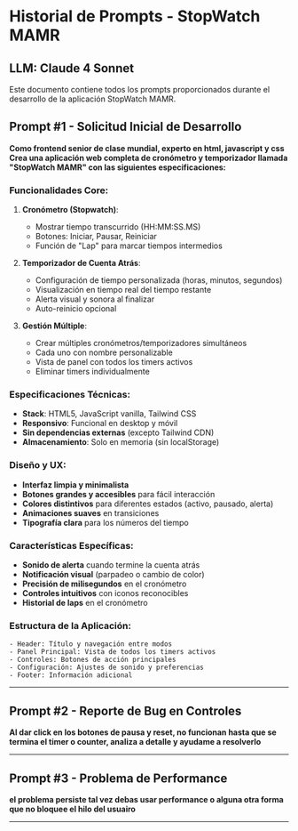 # Historial de Prompts - StopWatch MAMR

## LLM: Claude 4 Sonnet

Este documento contiene todos los prompts proporcionados durante el desarrollo de la aplicación StopWatch MAMR.

## Prompt #1 - Solicitud Inicial de Desarrollo

**Como frontend senior de clase mundial, experto en html, javascript y css Crea una aplicación web completa de cronómetro y temporizador llamada "StopWatch MAMR" con las siguientes especificaciones:**

### Funcionalidades Core:

1. **Cronómetro (Stopwatch)**:

   - Mostrar tiempo transcurrido (HH:MM:SS.MS)
   - Botones: Iniciar, Pausar, Reiniciar
   - Función de "Lap" para marcar tiempos intermedios

2. **Temporizador de Cuenta Atrás**:

   - Configuración de tiempo personalizada (horas, minutos, segundos)
   - Visualización en tiempo real del tiempo restante
   - Alerta visual y sonora al finalizar
   - Auto-reinicio opcional

3. **Gestión Múltiple**:
   - Crear múltiples cronómetros/temporizadores simultáneos
   - Cada uno con nombre personalizable
   - Vista de panel con todos los timers activos
   - Eliminar timers individualmente

### Especificaciones Técnicas:

- **Stack**: HTML5, JavaScript vanilla, Tailwind CSS
- **Responsivo**: Funcional en desktop y móvil
- **Sin dependencias externas** (excepto Tailwind CDN)
- **Almacenamiento**: Solo en memoria (sin localStorage)

### Diseño y UX:

- **Interfaz limpia y minimalista**
- **Botones grandes y accesibles** para fácil interacción
- **Colores distintivos** para diferentes estados (activo, pausado, alerta)
- **Animaciones suaves** en transiciones
- **Tipografía clara** para los números del tiempo

### Características Específicas:

- **Sonido de alerta** cuando termine la cuenta atrás
- **Notificación visual** (parpadeo o cambio de color)
- **Precisión de milisegundos** en el cronómetro
- **Controles intuitivos** con iconos reconocibles
- **Historial de laps** en el cronómetro

### Estructura de la Aplicación:

```
- Header: Título y navegación entre modos
- Panel Principal: Vista de todos los timers activos
- Controles: Botones de acción principales
- Configuración: Ajustes de sonido y preferencias
- Footer: Información adicional
```

---

## Prompt #2 - Reporte de Bug en Controles

**Al dar click en los botones de pausa y reset, no funcionan hasta que se termina el timer o counter, analiza a detalle y ayudame a resolverlo**

---

## Prompt #3 - Problema de Performance

**el problema persiste tal vez debas usar performance o alguna otra forma que no bloquee el hilo del usuairo**

---
